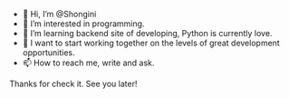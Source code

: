- 👋 Hi, I’m @Shongini
- 👀 I’m interested in programming.
- 🌱 I’m learning backend site of developing, Python is currently love.
- 💞️ I want to start working together on the levels of great development opportunities.
- 📫 How to reach me, write and ask.

Thanks for check it. See you later!
